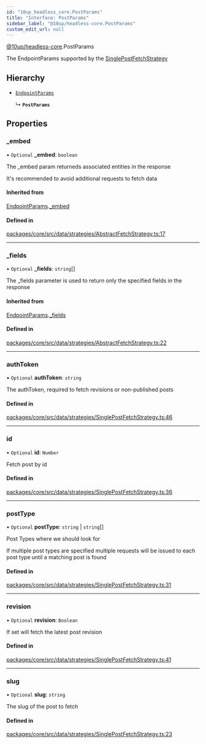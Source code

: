 ```yaml
---
id: "10up_headless_core.PostParams"
title: "Interface: PostParams"
sidebar_label: "@10up/headless-core.PostParams"
custom_edit_url: null
---
```


[@10up/headless-core](../modules/10up_headless_core.md).PostParams

The EndpointParams supported by the [SinglePostFetchStrategy](../classes/10up_headless_core.SinglePostFetchStrategy.md)

## Hierarchy

- [`EndpointParams`](10up_headless_core.EndpointParams.md)

  ↳ **`PostParams`**

## Properties

### \_embed

• `Optional` **\_embed**: `boolean`

The _embed param returneds associated entities in the response

It's recommended to avoid additional requests to fetch data

#### Inherited from

[EndpointParams](10up_headless_core.EndpointParams.md).[_embed](10up_headless_core.EndpointParams.md#_embed)

#### Defined in

[packages/core/src/data/strategies/AbstractFetchStrategy.ts:17](https://github.com/10up/headless/blob/d270384/packages/core/src/data/strategies/AbstractFetchStrategy.ts#L17)

___

### \_fields

• `Optional` **\_fields**: `string`[]

The _fields parameter is used to return only the specified fields in the response

#### Inherited from

[EndpointParams](10up_headless_core.EndpointParams.md).[_fields](10up_headless_core.EndpointParams.md#_fields)

#### Defined in

[packages/core/src/data/strategies/AbstractFetchStrategy.ts:22](https://github.com/10up/headless/blob/d270384/packages/core/src/data/strategies/AbstractFetchStrategy.ts#L22)

___

### authToken

• `Optional` **authToken**: `string`

The authToken, required to fetch revisions or non-published posts

#### Defined in

[packages/core/src/data/strategies/SinglePostFetchStrategy.ts:46](https://github.com/10up/headless/blob/d270384/packages/core/src/data/strategies/SinglePostFetchStrategy.ts#L46)

___

### id

• `Optional` **id**: `Number`

Fetch post by id

#### Defined in

[packages/core/src/data/strategies/SinglePostFetchStrategy.ts:36](https://github.com/10up/headless/blob/d270384/packages/core/src/data/strategies/SinglePostFetchStrategy.ts#L36)

___

### postType

• `Optional` **postType**: `string` \| `string`[]

Post Types where we should look for

If multiple post types are specified
multiple requests will be issued to each post type until a matching post is found

#### Defined in

[packages/core/src/data/strategies/SinglePostFetchStrategy.ts:31](https://github.com/10up/headless/blob/d270384/packages/core/src/data/strategies/SinglePostFetchStrategy.ts#L31)

___

### revision

• `Optional` **revision**: `Boolean`

If set will fetch the latest post revision

#### Defined in

[packages/core/src/data/strategies/SinglePostFetchStrategy.ts:41](https://github.com/10up/headless/blob/d270384/packages/core/src/data/strategies/SinglePostFetchStrategy.ts#L41)

___

### slug

• `Optional` **slug**: `string`

The slug of the post to fetch

#### Defined in

[packages/core/src/data/strategies/SinglePostFetchStrategy.ts:23](https://github.com/10up/headless/blob/d270384/packages/core/src/data/strategies/SinglePostFetchStrategy.ts#L23)

